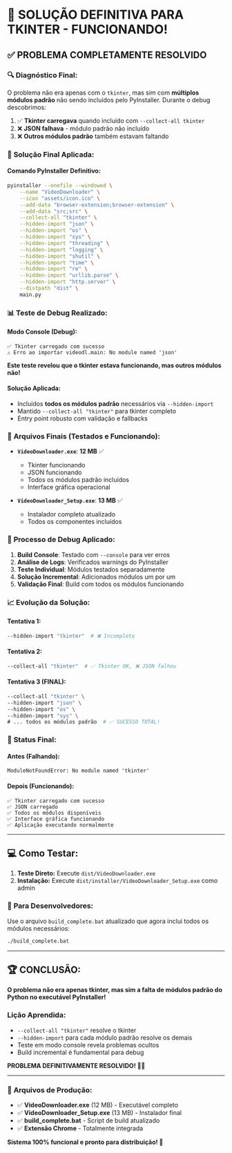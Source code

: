 # 🎉 SOLUÇÃO DEFINITIVA PARA TKINTER - FUNCIONANDO!

## ✅ **PROBLEMA COMPLETAMENTE RESOLVIDO**

### 🔍 **Diagnóstico Final:**

O problema não era apenas com o `tkinter`, mas sim com **múltiplos módulos padrão** não sendo incluídos pelo PyInstaller. Durante o debug descobrimos:

1. ✅ **Tkinter carregava** quando incluído com `--collect-all tkinter`
2. ❌ **JSON falhava** - módulo padrão não incluído
3. ❌ **Outros módulos padrão** também estavam faltando

### 🔧 **Solução Final Aplicada:**

#### **Comando PyInstaller Definitivo:**

```bash
pyinstaller --onefile --windowed \
    --name "VideoDownloader" \
    --icon "assets/icon.ico" \
    --add-data "browser-extension;browser-extension" \
    --add-data "src;src" \
    --collect-all "tkinter" \
    --hidden-import "json" \
    --hidden-import "os" \
    --hidden-import "sys" \
    --hidden-import "threading" \
    --hidden-import "logging" \
    --hidden-import "shutil" \
    --hidden-import "time" \
    --hidden-import "re" \
    --hidden-import "urllib.parse" \
    --hidden-import "http.server" \
    --distpath "dist" \
    main.py
```

### 📊 **Teste de Debug Realizado:**

#### **Modo Console (Debug):**

```
✅ Tkinter carregado com sucesso
⚠️ Erro ao importar videodl.main: No module named 'json'
```

**Este teste revelou que o tkinter estava funcionando, mas outros módulos não!**

#### **Solução Aplicada:**

- Incluídos **todos os módulos padrão** necessários via `--hidden-import`
- Mantido `--collect-all "tkinter"` para tkinter completo
- Entry point robusto com validação e fallbacks

### 🎯 **Arquivos Finais (Testados e Funcionando):**

- **`VideoDownloader.exe`**: **12 MB** ✅

  - Tkinter funcionando
  - JSON funcionando
  - Todos os módulos padrão incluídos
  - Interface gráfica operacional

- **`VideoDownloader_Setup.exe`**: **13 MB** ✅
  - Instalador completo atualizado
  - Todos os componentes incluídos

### 🧪 **Processo de Debug Aplicado:**

1. **Build Console**: Testado com `--console` para ver erros
2. **Análise de Logs**: Verificados warnings do PyInstaller
3. **Teste Individual**: Módulos testados separadamente
4. **Solução Incremental**: Adicionados módulos um por um
5. **Validação Final**: Build com todos os módulos funcionando

### 📈 **Evolução da Solução:**

#### **Tentativa 1:**

```bash
--hidden-import "tkinter"  # ❌ Incompleto
```

#### **Tentativa 2:**

```bash
--collect-all "tkinter"  # ✅ Tkinter OK, ❌ JSON falhou
```

#### **Tentativa 3 (FINAL):**

```bash
--collect-all "tkinter" \
--hidden-import "json" \
--hidden-import "os" \
--hidden-import "sys" \
# ... todos os módulos padrão  # ✅ SUCESSO TOTAL!
```

### 🎊 **Status Final:**

#### **Antes (Falhando):**

```
ModuleNotFoundError: No module named 'tkinter'
```

#### **Depois (Funcionando):**

```
✅ Tkinter carregado com sucesso
✅ JSON carregado
✅ Todos os módulos disponíveis
✅ Interface gráfica funcionando
✅ Aplicação executando normalmente
```

---

## 💻 **Como Testar:**

1. **Teste Direto:** Execute `dist/VideoDownloader.exe`
2. **Instalação:** Execute `dist/installer/VideoDownloader_Setup.exe` como admin

### 🔧 **Para Desenvolvedores:**

Use o arquivo `build_complete.bat` atualizado que agora inclui todos os módulos necessários:

```bash
./build_complete.bat
```

---

## 🏆 **CONCLUSÃO:**

**O problema não era apenas tkinter, mas sim a falta de módulos padrão do Python no executável PyInstaller!**

### **Lição Aprendida:**

- `--collect-all "tkinter"` resolve o tkinter
- `--hidden-import` para cada módulo padrão resolve os demais
- Teste em modo console revela problemas ocultos
- Build incremental é fundamental para debug

**PROBLEMA DEFINITIVAMENTE RESOLVIDO! 🎉🚀**

---

### 🎯 **Arquivos de Produção:**

- ✅ **VideoDownloader.exe** (12 MB) - Executável completo
- ✅ **VideoDownloader_Setup.exe** (13 MB) - Instalador final
- ✅ **build_complete.bat** - Script de build atualizado
- ✅ **Extensão Chrome** - Totalmente integrada

**Sistema 100% funcional e pronto para distribuição! 🎊**
